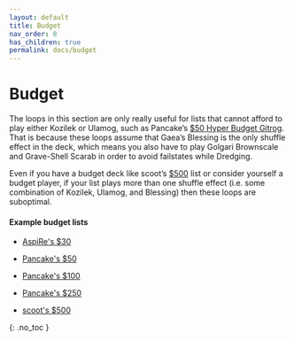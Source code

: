 ```yaml
---
layout: default
title: Budget
nav_order: 8
has_children: true
permalink: docs/budget
---
```


# Budget

The loops in this section are only really useful for lists that cannot afford to play either Kozilek or Ulamog, such as Pancake’s [$50 Hyper Budget Gitrog](https://www.moxfield.com/decks/VRMqj1czLkOKpOKurvGl7Q/primer). That is because these loops assume that Gaea’s Blessing is the only shuffle effect in the deck, which means you also have to play Golgari Brownscale and Grave-Shell Scarab in order to avoid failstates while Dredging.

Even if you have a budget deck like scoot’s [$500](https://www.moxfield.com/decks/xzxZkSf9P0ehqExXs6E_DQ) list or consider yourself a budget player, if your list plays more than one shuffle effect (i.e. some combination of Kozilek, Ulamog, and Blessing) then these loops are suboptimal.

#### Example budget lists
* [AspiRe's $30](https://www.moxfield.com/decks/vAQr14z0okufk6QLZua-qw)

* [Pancake's $50](https://www.moxfield.com/decks/VRMqj1czLkOKpOKurvGl7Q)

* [Pancake's $100](https://www.moxfield.com/decks/mwSAnXbYN0GhhTdFKz6OVQ)

* [Pancake's $250](https://www.moxfield.com/decks/VhNQe7_FkUeOWEqKG8yrkQ)

* [scoot's $500](https://www.moxfield.com/decks/xzxZkSf9P0ehqExXs6E_DQ)


{: .no_toc }
